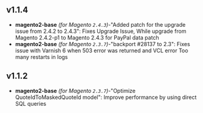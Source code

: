 
## v1.1.4

-  **magento2-base** _(for Magento `2.4.3`)_-"Added patch for the upgrade issue from 2.4.2 to 2.4.3": Fixes Upgrade Issue, While upgrade from Magento 2.4.2-p1 to Magento 2.4.3 for PayPal data patch
-  **magento2-base** _(for Magento `2.3.7`)_-"backport  #28137  to 2.3": Fixes issue with Varnish 6 when 503 error was returned and VCL error Too many restarts in logs

## v1.1.2

-  **magento2-base** _(for Magento `2.3.7`)_-"Optimize QuoteIdToMaskedQuoteId model": Improve performance by using direct SQL queries

